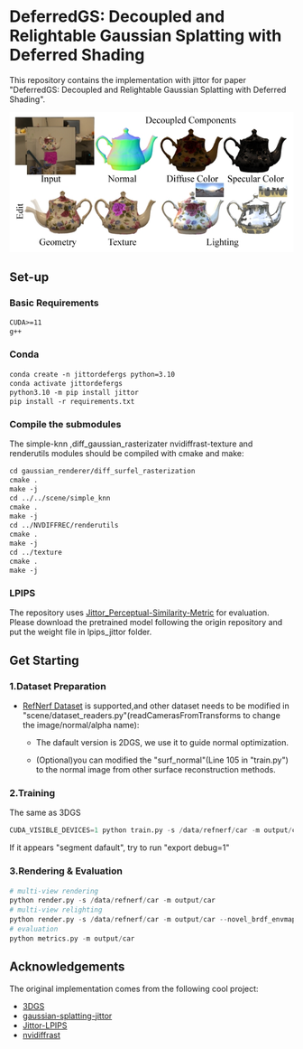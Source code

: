 # DeferredGS: Decoupled and Relightable Gaussian Splatting with Deferred Shading
This repository contains the implementation with jittor for paper "DeferredGS: Decoupled and Relightable Gaussian Splatting with Deferred Shading".

![teaser](assets/DeferredGS.png)

## Set-up
### Basic Requirements
```
CUDA>=11
g++
```

### Conda
```
conda create -n jittordefergs python=3.10
conda activate jittordefergs
python3.10 -m pip install jittor
pip install -r requirements.txt
```
### Compile the submodules

The simple-knn ,diff_gaussian_rasterizater nvidiffrast-texture and renderutils modules should be compiled with cmake and make:

```
cd gaussian_renderer/diff_surfel_rasterization
cmake .
make -j
cd ../../scene/simple_knn
cmake .
make -j
cd ../NVDIFFREC/renderutils
cmake .
make -j
cd ../texture
cmake .
make -j
```

### LPIPS

The repository uses [Jittor_Perceptual-Similarity-Metric](https://github.com/ty625911724/Jittor_Perceptual-Similarity-Metric) for evaluation. Please download the pretrained model following the origin repository and put the weight file in lpips_jittor folder. 

## Get Starting

### 1.Dataset Preparation 

- [RefNerf Dataset](https://dorverbin.github.io/refnerf/) is supported,and other dataset needs to be modified in "scene/dataset_readers.py"(readCamerasFromTransforms to change the image/normal/alpha name):

  - The dafault version is 2DGS, we use it to guide normal optimization.
  
  - (Optional)you can modified the "surf_normal"(Line 105 in "train.py") to the normal image from other surface reconstruction methods.

### 2.Training
The same as 3DGS
```python
CUDA_VISIBLE_DEVICES=1 python train.py -s /data/refnerf/car -m output/car
```
If it appears "segment dafault", try to run "export debug=1"

### 3.Rendering & Evaluation

```python
# multi-view rendering 
python render.py -s /data/refnerf/car -m output/car
# multi-view relighting 
python render.py -s /data/refnerf/car -m output/car --novel_brdf_envmap envmap/sunset.exr
# evaluation
python metrics.py -m output/car
```


  

## Acknowledgements

The original implementation comes from the following cool project:

* [3DGS](https://github.com/graphdeco-inria/gaussian-splatting/)
* [gaussian-splatting-jittor](https://github.com/otakuxiang/gaussian-splatting-jittor.git)
* [Jittor-LPIPS](https://github.com/ty625911724/Jittor_Perceptual-Similarity-Metric)
* [nvidiffrast](https://github.com/NVlabs/nvdiffrast)